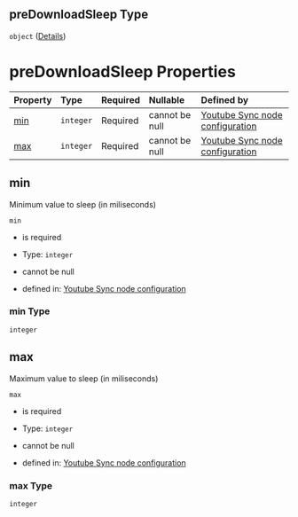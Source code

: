 ## preDownloadSleep Type

`object` ([Details](definition-properties-yt-synch-syncronization-related-settings-properties-limits-properties-predownloadsleep.md))

# preDownloadSleep Properties

| Property    | Type      | Required | Nullable       | Defined by                                                                                                                                                                                                                                                                                           |
| :---------- | :-------- | :------- | :------------- | :--------------------------------------------------------------------------------------------------------------------------------------------------------------------------------------------------------------------------------------------------------------------------------------------------- |
| [min](#min) | `integer` | Required | cannot be null | [Youtube Sync node configuration](definition-properties-yt-synch-syncronization-related-settings-properties-limits-properties-predownloadsleep-properties-min.md "https://joystream.org/schemas/youtube-synch/config#/properties/sync/properties/limits/properties/preDownloadSleep/properties/min") |
| [max](#max) | `integer` | Required | cannot be null | [Youtube Sync node configuration](definition-properties-yt-synch-syncronization-related-settings-properties-limits-properties-predownloadsleep-properties-max.md "https://joystream.org/schemas/youtube-synch/config#/properties/sync/properties/limits/properties/preDownloadSleep/properties/max") |

## min

Minimum value to sleep (in miliseconds)

`min`

*   is required

*   Type: `integer`

*   cannot be null

*   defined in: [Youtube Sync node configuration](definition-properties-yt-synch-syncronization-related-settings-properties-limits-properties-predownloadsleep-properties-min.md "https://joystream.org/schemas/youtube-synch/config#/properties/sync/properties/limits/properties/preDownloadSleep/properties/min")

### min Type

`integer`

## max

Maximum value to sleep (in miliseconds)

`max`

*   is required

*   Type: `integer`

*   cannot be null

*   defined in: [Youtube Sync node configuration](definition-properties-yt-synch-syncronization-related-settings-properties-limits-properties-predownloadsleep-properties-max.md "https://joystream.org/schemas/youtube-synch/config#/properties/sync/properties/limits/properties/preDownloadSleep/properties/max")

### max Type

`integer`
